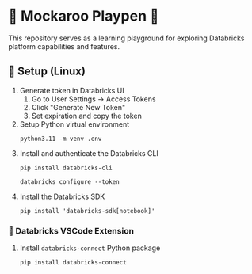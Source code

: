 # 🦘 Mockaroo Playpen 🥅

This repository serves as a learning playground for exploring Databricks platform capabilities and features.

## 🔨 Setup (Linux)

1. Generate token in Databricks UI
    1. Go to User Settings → Access Tokens
    1. Click "Generate New Token"
    1. Set expiration and copy the token
1. Setup Python virtual environment
    ```shell
    python3.11 -m venv .env
    ```
1. Install and authenticate the Databricks CLI
    ```shell
    pip install databricks-cli

    databricks configure --token
    ```
1. Install the Databricks SDK
    ```shell
    pip install 'databricks-sdk[notebook]'
    ```

### 🔌 Databricks VSCode Extension

1. Install `databricks-connect` Python package
    ```shell
    pip install databricks-connect
    ```
